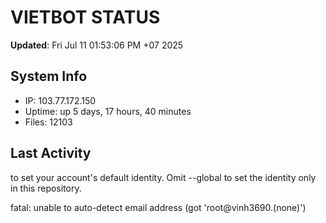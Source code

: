# VIETBOT STATUS
**Updated**: Fri Jul 11 01:53:06 PM +07 2025

## System Info
- IP: 103.77.172.150
- Uptime: up 5 days, 17 hours, 40 minutes
- Files: 12103

## Last Activity

to set your account's default identity.
Omit --global to set the identity only in this repository.

fatal: unable to auto-detect email address (got 'root@vinh3690.(none)')
